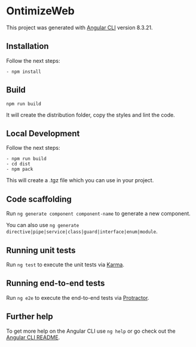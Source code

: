 # OntimizeWeb

This project was generated with [Angular CLI](https://github.com/angular/angular-cli) version 8.3.21.

## Installation

Follow the next steps:

    - npm install

## Build

`npm run build`

It will create the distribution folder, copy the styles and lint the code.

## Local Development

Follow the next steps:

    - npm run build
    - cd dist
    - npm pack

This will create a .tgz file which you can use in your project.

## Code scaffolding

Run `ng generate component component-name` to generate a new component.

You can also use `ng generate directive|pipe|service|class|guard|interface|enum|module`.

## Running unit tests

Run `ng test` to execute the unit tests via [Karma](https://karma-runner.github.io).

## Running end-to-end tests

Run `ng e2e` to execute the end-to-end tests via [Protractor](http://www.protractortest.org/).

## Further help

To get more help on the Angular CLI use `ng help` or go check out the [Angular CLI README](https://github.com/angular/angular-cli/blob/master/README.md).